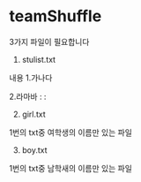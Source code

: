 # teamShuffle

3가지 파일이 필요합니다

1. stulist.txt

내용 
1.가나다

2.라마바
:
:

2. girl.txt

1번의 txt중 여학생의 이름만 있는 파일

3. boy.txt

1번의 txt중 남학새의 이름만 있는 파일

